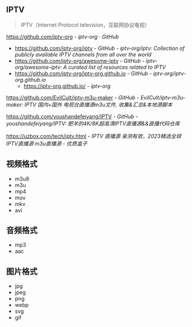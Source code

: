 ## IPTV

> IPTV（Internet Protocol television，互联网协议电视）

https://github.com/iptv-org - *iptv-org · GitHub*

- https://github.com/iptv-org/iptv - *GitHub - iptv-org/iptv: Collection of publicly available IPTV channels from all over the world*
- https://github.com/iptv-org/awesome-iptv - *GitHub - iptv-org/awesome-iptv: A curated list of resources related to IPTV*
- https://github.com/iptv-org/iptv-org.github.io - *GitHub - iptv-org/iptv-org.github.io*
    - https://iptv-org.github.io/ - *iptv-org*

https://github.com/EvilCult/iptv-m3u-maker - *GitHub - EvilCult/iptv-m3u-maker: IPTV 国内+国外 电视台直播源m3u文件, 收集&汇总&本地源脚本*

https://github.com/youshandefeiyang/IPTV - *GitHub - youshandefeiyang/IPTV: 肥羊的4K/8K超高清IPTV直播源&&直播代码仓库*

https://uzbox.com/tech/iptv.html - *IPTV 直播源 亲测有效，2023精选全球 IPTV直播源 m3u直播源 - 优质盒子*

## 视频格式

- m3u8
- m3u
- mp4
- mov
- mkv
- avi

## 音频格式

- mp3
- aac

## 图片格式

- jpg
- jpeg
- png
- webp
- svg
- gif
